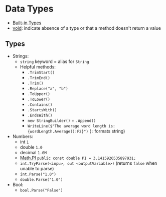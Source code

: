 # Data Types

- [Built-in Types]
- [void]: indicate absence of a type or that a method doesn't return a value

## Types

- Strings:
  - `string` keyword = alias for `String`
  - Helpful methods:
    - `.TrimStart()`
    - `.TrimEnd()`
    - `.Trim()`
    - `.Replace("a", "b")`
    - `.ToUpper()`
    - `.ToLower()`
    - `.Contains()`
    - `.StartsWith()`
    - `.EndsWith()`
    - `new StringBuilder()` + `.Append()`
    - `WriteLine($"The average word length is: {wordLength.Average():F2}")` (`:` formats string)
- Numbers:
  - int `1`
  - double `1.0`
  - decimal `1.0M`
  - [Math.PI] `public const double PI = 3.1415926535897931;`
  - `int.TryParse(<inpu>, out <outputVariable>)` (returns `false` when unable to parse)
  - `int.Parse("1.0")`
  - `double.Parse("1.0")`
- Bool:
  - `bool.Parse("False")`

[Built-in Types]:
  https://docs.microsoft.com/en-us/dotnet/csharp/language-reference/builtin-types/built-in-types

[Math.PI]:
  https://docs.microsoft.com/en-us/dotnet/api/system.math.pi?view=netcore-3.1

[void]:
  https://docs.microsoft.com/en-us/dotnet/csharp/language-reference/builtin-types/void
